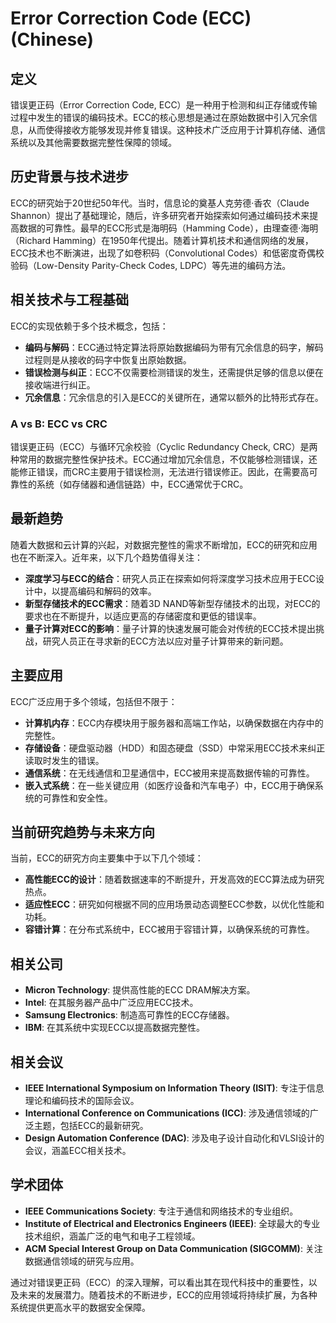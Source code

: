 # Error Correction Code (ECC) (Chinese)

## 定义

错误更正码（Error Correction Code, ECC）是一种用于检测和纠正存储或传输过程中发生的错误的编码技术。ECC的核心思想是通过在原始数据中引入冗余信息，从而使得接收方能够发现并修复错误。这种技术广泛应用于计算机存储、通信系统以及其他需要数据完整性保障的领域。

## 历史背景与技术进步

ECC的研究始于20世纪50年代。当时，信息论的奠基人克劳德·香农（Claude Shannon）提出了基础理论，随后，许多研究者开始探索如何通过编码技术来提高数据的可靠性。最早的ECC形式是海明码（Hamming Code），由理查德·海明（Richard Hamming）在1950年代提出。随着计算机技术和通信网络的发展，ECC技术也不断演进，出现了如卷积码（Convolutional Codes）和低密度奇偶校验码（Low-Density Parity-Check Codes, LDPC）等先进的编码方法。

## 相关技术与工程基础

ECC的实现依赖于多个技术概念，包括：

- **编码与解码**：ECC通过特定算法将原始数据编码为带有冗余信息的码字，解码过程则是从接收的码字中恢复出原始数据。
- **错误检测与纠正**：ECC不仅需要检测错误的发生，还需提供足够的信息以便在接收端进行纠正。
- **冗余信息**：冗余信息的引入是ECC的关键所在，通常以额外的比特形式存在。

### A vs B: ECC vs CRC

错误更正码（ECC）与循环冗余校验（Cyclic Redundancy Check, CRC）是两种常用的数据完整性保护技术。ECC通过增加冗余信息，不仅能够检测错误，还能修正错误，而CRC主要用于错误检测，无法进行错误修正。因此，在需要高可靠性的系统（如存储器和通信链路）中，ECC通常优于CRC。

## 最新趋势

随着大数据和云计算的兴起，对数据完整性的需求不断增加，ECC的研究和应用也在不断深入。近年来，以下几个趋势值得关注：

- **深度学习与ECC的结合**：研究人员正在探索如何将深度学习技术应用于ECC设计中，以提高编码和解码的效率。
- **新型存储技术的ECC需求**：随着3D NAND等新型存储技术的出现，对ECC的要求也在不断提升，以适应更高的存储密度和更低的错误率。
- **量子计算对ECC的影响**：量子计算的快速发展可能会对传统的ECC技术提出挑战，研究人员正在寻求新的ECC方法以应对量子计算带来的新问题。

## 主要应用

ECC广泛应用于多个领域，包括但不限于：

- **计算机内存**：ECC内存模块用于服务器和高端工作站，以确保数据在内存中的完整性。
- **存储设备**：硬盘驱动器（HDD）和固态硬盘（SSD）中常采用ECC技术来纠正读取时发生的错误。
- **通信系统**：在无线通信和卫星通信中，ECC被用来提高数据传输的可靠性。
- **嵌入式系统**：在一些关键应用（如医疗设备和汽车电子）中，ECC用于确保系统的可靠性和安全性。

## 当前研究趋势与未来方向

当前，ECC的研究方向主要集中于以下几个领域：

- **高性能ECC的设计**：随着数据速率的不断提升，开发高效的ECC算法成为研究热点。
- **适应性ECC**：研究如何根据不同的应用场景动态调整ECC参数，以优化性能和功耗。
- **容错计算**：在分布式系统中，ECC被用于容错计算，以确保系统的可靠性。

## 相关公司

- **Micron Technology**: 提供高性能的ECC DRAM解决方案。
- **Intel**: 在其服务器产品中广泛应用ECC技术。
- **Samsung Electronics**: 制造高可靠性的ECC存储器。
- **IBM**: 在其系统中实现ECC以提高数据完整性。

## 相关会议

- **IEEE International Symposium on Information Theory (ISIT)**: 专注于信息理论和编码技术的国际会议。
- **International Conference on Communications (ICC)**: 涉及通信领域的广泛主题，包括ECC的最新研究。
- **Design Automation Conference (DAC)**: 涉及电子设计自动化和VLSI设计的会议，涵盖ECC相关技术。

## 学术团体

- **IEEE Communications Society**: 专注于通信和网络技术的专业组织。
- **Institute of Electrical and Electronics Engineers (IEEE)**: 全球最大的专业技术组织，涵盖广泛的电气和电子工程领域。
- **ACM Special Interest Group on Data Communication (SIGCOMM)**: 关注数据通信领域的研究与应用。

通过对错误更正码（ECC）的深入理解，可以看出其在现代科技中的重要性，以及未来的发展潜力。随着技术的不断进步，ECC的应用领域将持续扩展，为各种系统提供更高水平的数据安全保障。